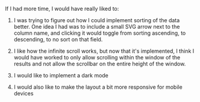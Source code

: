 If I had more time, I would have really liked to:

1. I was trying to figure out how I could implement sorting of the data better. One idea I had was to include a small SVG arrow next to the column name, and clicking it would toggle from sorting ascending, to descending, to no sort on that field.

2. I like how the infinite scroll works, but now that it's implemented, I think I would have worked to only allow scrolling within the window of the results and not allow the scrollbar on the entire height of the window.

3. I would like to implement a dark mode

4. I would also like to make the layout a bit more responsive for mobile devices

